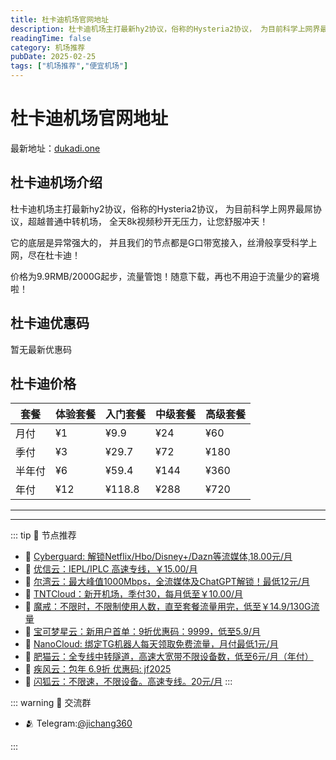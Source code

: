 ```yaml
---
title: 杜卡迪机场官网地址
description: 杜卡迪机场主打最新hy2协议，俗称的Hysteria2协议， 为目前科学上网界最屌协议，超越普通中转机场， 全天8k视频秒开无压力，让您舒服冲天！
readingTime: false
category: 机场推荐
pubDate: 2025-02-25
tags: ["机场推荐","便宜机场"]
---
```


# 杜卡迪机场官网地址

最新地址：[dukadi.one](https://a.suola.link/youxinyun)

## 杜卡迪机场介绍

杜卡迪机场主打最新hy2协议，俗称的Hysteria2协议， 为目前科学上网界最屌协议，超越普通中转机场， 全天8k视频秒开无压力，让您舒服冲天！

它的底层是异常强大的， 并且我们的节点都是G口带宽接入，丝滑般享受科学上网，尽在杜卡迪！ 

价格为9.9RMB/2000G起步，流量管饱！随意下载，再也不用迫于流量少的窘境啦！

## 杜卡迪优惠码

暂无最新优惠码

## 杜卡迪价格

|套餐|体验套餐|入门套餐|中级套餐|高级套餐|
|----|----|----|----|----|
|月付|¥1|¥9.9|¥24|¥60|
|季付|¥3|¥29.7|¥72|¥180|
|半年付|¥6|¥59.4|¥144|¥360|
|年付|¥12|¥118.8|¥288|¥720|

---------
---------

::: tip 🎉 节点推荐
- 🚀 [Cyberguard: 解锁Netflix/Hbo/Disney+/Dazn等流媒体,18.00元/月](https://www.cyberguard.best/#/register?code=XsreC0T5)<br>
- 🚀 [优信云：IEPL/IPLC 高速专线，￥15.00/月](https://www.优信云.com/#/register?code=JRtE5uIV)<br>
- 🚀 [尔湾云：最大峰值1000Mbps，全流媒体及ChatGPT解锁！最低12元/月](https://erwan6.net/auth/register?code=BoObCd)<br>
- 🚀 [TNTCloud：新开机场，季付30，每月低至￥10.00/月](https://haibing822.tntvipaff.cc/#/register?code=GtjJVgml)<br>
- 🚀 [魔戒：不限时，不限制使用人数，直至套餐流量用完，低至￥14.9/130G流量](https://mojie.app/#/register?code=sSdtPtLo)<br>
- 🚀 [宝可梦星云：新用户首单：9折优惠码：9999，低至5.9/月 ](https://a.suola.link/pokemon)<br>
- 🚀 [NanoCloud: 绑定TG机器人每天领取免费流量，月付最低1元/月](https://edu.uodoo.bid/auth/register?code=JMiOQDHf)<br>
- 🚀 [肥猫云：全专线中转隧道，高速大宽带不限设备数，低至6元/月（年付）](https://fchb1188.fcvipaff.cc/register?aff=X1vZd2wf)<br>
- 🚀 [疾风云：包年 6.9折 优惠码: jf2025](https://homes.tr25.cn?code=ReCm)<br>
- 🚀 [闪狐云：不限速，不限设备。高速专线。20元/月](https://inv02.ffaff.cc/register?aff=WQApz2pv)
:::

::: warning  💬 交流群

- 🫂 Telegram:[@jichang360](https://t.me/jichang360)

:::
